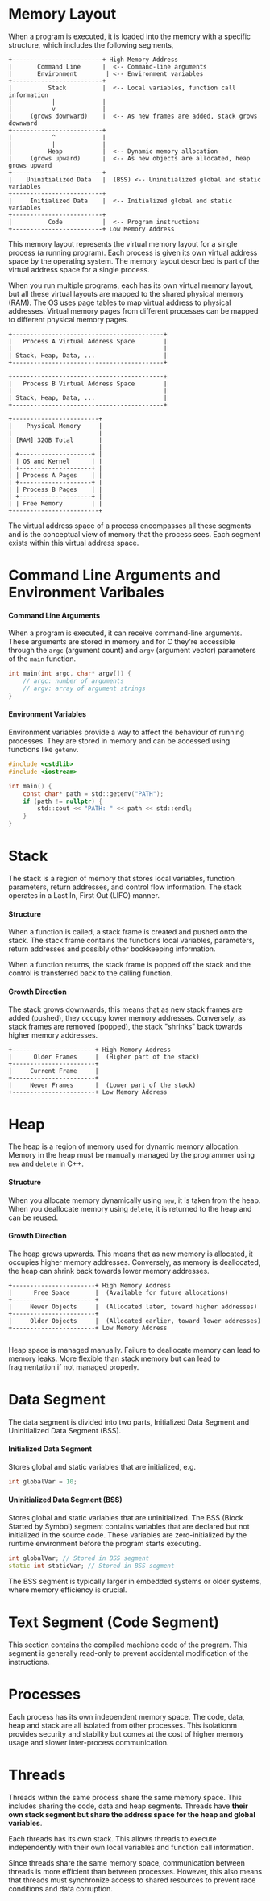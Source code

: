 # Memory Layout

When a program is executed, it is loaded into the memory with a specific structure, which includes the following segments,

```
+-------------------------+ High Memory Address
|       Command Line      |  <-- Command-line arguments
|       Environment        | <-- Environment variables
+-------------------------+
|          Stack          |  <-- Local variables, function call information
|           |             |
|           v             |
|     (grows downward)    |  <-- As new frames are added, stack grows downward
+-------------------------+
|           ^             |
|           |             |
|          Heap           |  <-- Dynamic memory allocation
|     (grows upward)      |  <-- As new objects are allocated, heap grows upward
+-------------------------+
|    Uninitialized Data   |  (BSS) <-- Uninitialized global and static variables
+-------------------------+
|     Initialized Data    |  <-- Initialized global and static variables
+-------------------------+
|          Code           |  <-- Program instructions
+-------------------------+ Low Memory Address

```

This memory layout represents the virtual memory layout for a single process (a running program). Each process is given its own virtual address space by the operating system. The memory layout described is part of the virtual address space for a single process. 

When you run multiple programs, each has its own virtual memory layout, but all these virtual layouts are mapped to the shared physical memory (RAM). The OS uses page tables to map [virtual address](https://github.com/Michael-Cowie/Notes/blob/main/General/virtual_memory_addresses.md) to physical addresses. Virtual memory pages from different processes can be mapped to different physical memory pages.

```
+------------------------------------------+
|   Process A Virtual Address Space        |
|                                          |
| Stack, Heap, Data, ...                   |
+------------------------------------------+

+------------------------------------------+
|   Process B Virtual Address Space        |
|                                          |
| Stack, Heap, Data, ...                   |
+------------------------------------------+

+------------------------+
|    Physical Memory     |
|                        |
| [RAM] 32GB Total       |
|                        |
| +--------------------+ |
| | OS and Kernel      | |
| +--------------------+ |
| | Process A Pages    | |
| +--------------------+ |
| | Process B Pages    | |
| +--------------------+ |
| | Free Memory        | |
+------------------------+
```

The virtual address space of a process encompasses all these segments and is the conceptual view of memory that the process sees. Each segment exists within this virtual address space.



# Command Line Arguments and Environment Varibales

#### Command Line Arguments

When a program is executed, it can receive command-line arguments. These arguments are stored in memory and for C they're accessible through the `argc` (argument count) and `argv` (argument vector) parameters of the `main` function.

```C
int main(int argc, char* argv[]) {
    // argc: number of arguments
    // argv: array of argument strings
}
```

#### Environment Variables

Environment variables provide a way to affect the behaviour of running processes. They are stored in memory and can be accessed using functions like `getenv`.

```C
#include <cstdlib>
#include <iostream>

int main() {
    const char* path = std::getenv("PATH");
    if (path != nullptr) {
        std::cout << "PATH: " << path << std::endl;
    }
}
```

# Stack

The stack is a region of memory that stores local variables, function parameters, return addresses, and control flow information. The stack operates in a Last In, First Out (LIFO) manner. 

#### Structure

When a function is called, a stack frame is created and pushed onto the stack. The stack frame contains the functions local variables, parameters, return addresses and possibly other bookkeeping information.

When a function returns, the stack frame is popped off the stack and the control is transferred back to the calling function.

#### Growth Direction

The stack grows downwards, this means that as new stack frames are added (pushed), they occupy lower memory addresses. Conversely, as stack frames are removed (popped), the stack "shrinks" back towards higher memory addresses.

```
+-----------------------+ High Memory Address
|      Older Frames     |  (Higher part of the stack)
+-----------------------+
|     Current Frame     |
+-----------------------+
|     Newer Frames      |  (Lower part of the stack)
+-----------------------+ Low Memory Address

```

# Heap

The heap is a region of memory used for dynamic memory allocation. Memory in the heap must be manually managed by the programmer using `new` and `delete` in C++.

#### Structure

When you allocate memory dynamically using `new`, it is taken from the heap. When you deallocate memory using `delete`, it is returned to the heap and can be reused.

#### Growth Direction

The heap grows upwards. This means that as new memory is allocated, it occupies higher memory addresses. Conversely, as memory is deallocated, the heap can shrink back towards lower memory addresses.

```
+-----------------------+ High Memory Address
|      Free Space       |  (Available for future allocations)
+-----------------------+
|     Newer Objects     |  (Allocated later, toward higher addresses)
+-----------------------+
|     Older Objects     |  (Allocated earlier, toward lower addresses)
+-----------------------+ Low Memory Address


```

Heap space is managed manually. Failure to deallocate memory can lead to memory leaks. More flexible than stack memory but can lead to fragmentation if not managed properly.

# Data Segment

The data segment is divided into two parts, Initialized Data Segment and Uninitialized Data Segment (BSS).

#### Initialized Data Segment

Stores global and static variables that are initialized, e.g.

```C++
int globalVar = 10;
```

#### Uninitialized Data Segment (BSS)

Stores global and static variables that are uninitialized. The BSS (Block Started by Symbol) segment contains variables that are declared but not initialized in the source code. These variables are zero-initialized by the runtime environment before the program starts executing.

```C++
int globalVar; // Stored in BSS segment
static int staticVar; // Stored in BSS segment
```

The BSS segment is typically larger in embedded systems or older systems, where memory efficiency is crucial.


# Text Segment (Code Segment)

This section contains the compiled machione code of the program. This segment is generally read-only to prevent accidental modification of the instructions.

# Processes

Each process has its own independent memory space. The code, data, heap and stack are all isolated from other processes. This isolationm provides security and stability but comes at the cost of higher memory usage and slower inter-process communication.

# Threads

Threads within the same process share the same memory space. This includes sharing the code, data and heap segments. Threads have **their own stack segment but share the address space for the heap and global variables**.

Each threads has its own stack. This allows threads to execute independently with their own local variables and function call information.

Since threads share the same memory space, communication between threads is more efficient than between processes. However, this also means that threads must synchronize access to shared resources to prevent race conditions and data corruption.